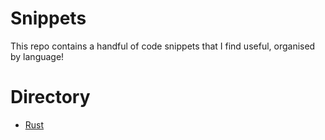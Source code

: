 # Snippets

This repo contains a handful of code snippets that I find useful, organised by language! 

# Directory

- [Rust](rust.md)
